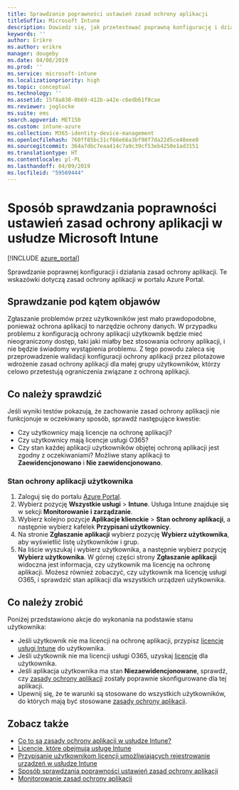 ```yaml
---
title: Sprawdzanie poprawności ustawień zasad ochrony aplikacji
titleSuffix: Microsoft Intune
description: Dowiedz się, jak przetestować poprawną konfigurację i działanie zasad ochrony aplikacji w usłudze Microsoft Intune.
keywords: ''
author: Erikre
ms.author: erikre
manager: dougeby
ms.date: 04/08/2019
ms.prod: ''
ms.service: microsoft-intune
ms.localizationpriority: high
ms.topic: conceptual
ms.technology: ''
ms.assetid: 15f8a838-0b69-412b-a42e-c6edb61f0cae
ms.reviewer: joglocke
ms.suite: ems
search.appverid: MET150
ms.custom: intune-azure
ms.collection: M365-identity-device-management
ms.openlocfilehash: 760ff85bc31cf66e66a3bf98f7da22d5ce48eee0
ms.sourcegitcommit: 364a7dbc7eaa414c7a9c39cf53eb4250e1ad3151
ms.translationtype: HT
ms.contentlocale: pl-PL
ms.lasthandoff: 04/09/2019
ms.locfileid: "59569444"
---
```

# <a name="how-to-validate-your-app-protection-policy-setup-in-microsoft-intune"></a>Sposób sprawdzania poprawności ustawień zasad ochrony aplikacji w usłudze Microsoft Intune

[!INCLUDE [azure_portal](./includes/azure_portal.md)]

Sprawdzanie poprawnej konfiguracji i działania zasad ochrony aplikacji. Te wskazówki dotyczą zasad ochrony aplikacji w portalu Azure Portal.

## <a name="checking-for-symptoms"></a>Sprawdzanie pod kątem objawów
Zgłaszanie problemów przez użytkowników jest mało prawdopodobne, ponieważ ochrona aplikacji to narzędzie ochrony danych. W przypadku problemu z konfiguracją ochrony aplikacji użytkownik będzie mieć nieograniczony dostęp, taki jaki miałby bez stosowania ochrony aplikacji, i nie będzie świadomy wystąpienia problemu. Z tego powodu zaleca się przeprowadzenie walidacji konfiguracji ochrony aplikacji przez pilotażowe wdrożenie zasad ochrony aplikacji dla małej grupy użytkowników, którzy celowo przetestują ograniczenia związane z ochroną aplikacji.

## <a name="what-to-check"></a>Co należy sprawdzić

Jeśli wyniki testów pokazują, że zachowanie zasad ochrony aplikacji nie funkcjonuje w oczekiwany sposób, sprawdź następujące kwestie:

- Czy użytkownicy mają licencje na ochronę aplikacji?
- Czy użytkownicy mają licencje usługi O365?
- Czy stan każdej aplikacji użytkowników objętej ochroną aplikacji jest zgodny z oczekiwaniami? Możliwe stany aplikacji to **Zaewidencjonowano** i **Nie zaewidencjonowano**.

### <a name="user-app-protection-status"></a>Stan ochrony aplikacji użytkownika
1. Zaloguj się do portalu [Azure Portal](https://portal.azure.com).
2. Wybierz pozycję **Wszystkie usługi** > **Intune**. Usługa Intune znajduje się w sekcji **Monitorowanie i zarządzanie**.
3. Wybierz kolejno pozycje **Aplikacje klienckie** >  **Stan ochrony aplikacji**, a następnie wybierz kafelek **Przypisani użytkownicy**. 
4. Na stronie **Zgłaszanie aplikacji** wybierz pozycję **Wybierz użytkownika**, aby wyświetlić listę użytkowników i grup. 
5. Na liście wyszukaj i wybierz użytkownika, a następnie wybierz pozycję **Wybierz użytkownika**. W górnej części strony **Zgłaszanie aplikacji** widoczna jest informacja, czy użytkownik ma licencję na ochronę aplikacji. Możesz również zobaczyć, czy użytkownik ma licencję usługi O365, i sprawdzić stan aplikacji dla wszystkich urządzeń użytkownika.

## <a name="what-to-do"></a>Co należy zrobić
Poniżej przedstawiono akcje do wykonania na podstawie stanu użytkownika:

- Jeśli użytkownik nie ma licencji na ochronę aplikacji, przypisz [licencję usługi Intune](licenses.md) do użytkownika.
- Jeśli użytkownik nie ma licencji usługi O365, uzyskaj [licencję](licenses.md) dla użytkownika.
- Jeśli aplikacja użytkownika ma stan **Niezaewidencjonowane**, sprawdź, czy [zasady ochrony aplikacji](app-protection-policies-validate.md) zostały poprawnie skonfigurowane dla tej aplikacji.
- Upewnij się, że te warunki są stosowane do wszystkich użytkowników, do których mają być stosowane [zasady ochrony aplikacji](app-protection-policies-monitor.md).

## <a name="see-also"></a>Zobacz także

- [Co to są zasady ochrony aplikacji w usłudze Intune?](app-protection-policies.md)
- [Licencje, które obejmują usługę Intune](licenses.md)
- [Przypisanie użytkownikom licencji umożliwiających rejestrowanie urządzeń w usłudze Intune](licenses-assign.md)
- [Sposób sprawdzania poprawności ustawień zasad ochrony aplikacji](app-protection-policies-validate.md)
- [Monitorowanie zasad ochrony aplikacji](app-protection-policies-monitor.md)

